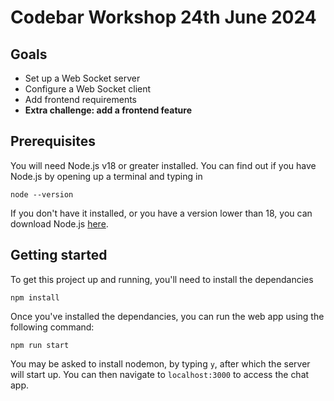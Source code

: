 # Codebar Workshop 24th June 2024

## Goals
- Set up a Web Socket server
- Configure a Web Socket client
- Add frontend requirements
- **Extra challenge: add a frontend feature**

## Prerequisites
You will need Node.js v18 or greater installed. You can find out if you have Node.js by opening up a terminal and typing in
```
node --version
```
If you don't have it installed, or you have a version lower than 18, you can download Node.js [here](https://nodejs.org/en).

## Getting started
To get this project up and running, you'll need to install the dependancies
```
npm install
```

Once you've installed the dependancies, you can run the web app using the following command:
```
npm run start
```

You may be asked to install nodemon, by typing `y`, after which the server will start up. You can then navigate to `localhost:3000` to access the chat app.